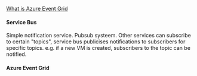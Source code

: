 [What is Azure Event Grid](https://learn.microsoft.com/en-us/azure/event-grid/overview)  


#### Service Bus
Simple notification service. Pubsub systeem. Other services can subscribe to certain "topics", service bus publicises notifications to subscribers for specific topics. e.g. if a new VM is created, subscribers to the topic can be notified.

#### Azure Event Grid

